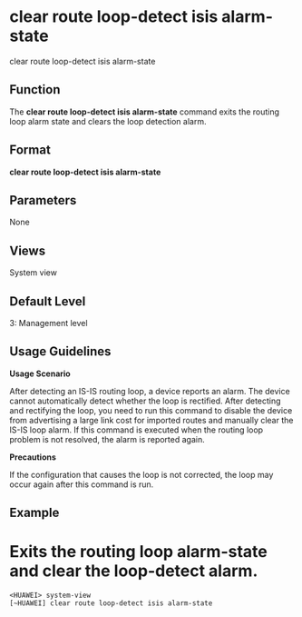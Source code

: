 clear route loop-detect isis alarm-state
========================================

clear route loop-detect isis alarm-state

Function
--------



The **clear route loop-detect isis alarm-state** command exits the routing loop alarm state and clears the loop detection alarm.




Format
------

**clear route loop-detect isis alarm-state**


Parameters
----------

None

Views
-----

System view


Default Level
-------------

3: Management level


Usage Guidelines
----------------

**Usage Scenario**

After detecting an IS-IS routing loop, a device reports an alarm. The device cannot automatically detect whether the loop is rectified. After detecting and rectifying the loop, you need to run this command to disable the device from advertising a large link cost for imported routes and manually clear the IS-IS loop alarm. If this command is executed when the routing loop problem is not resolved, the alarm is reported again.

**Precautions**

If the configuration that causes the loop is not corrected, the loop may occur again after this command is run.


Example
-------

# Exits the routing loop alarm-state and clear the loop-detect alarm.
```
<HUAWEI> system-view
[~HUAWEI] clear route loop-detect isis alarm-state

```
